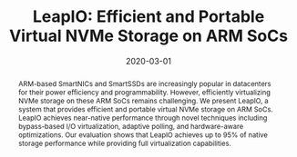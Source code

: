 ---
title: "LeapIO: Efficient and Portable Virtual NVMe Storage on ARM SoCs"
number: 99
authors: ["Huaicheng Li", "Mingzhe Hao", "Stanko Novakovic", "Vaibhav Gogte", "Sriram Govindan", "Dan R. K. Ports", "Irene Zhang", "Ricardo Bianchini", "Haryadi S. Gunawi", "Anirudh Badam"]
date: 2020-03-01
publication_types: ["1"]
publication: "In 25th ACM International Conference on Architectural Support for Programming Languages and Operating Systems (ASPLOS)"
publication_short: "ASPLOS '20"
abstract: "ARM-based SmartNICs and SmartSSDs are increasingly popular in datacenters for their power efficiency and programmability. However, efficiently virtualizing NVMe storage on these ARM SoCs remains challenging. We present LeapIO, a system that provides efficient and portable virtual NVMe storage on ARM SoCs. LeapIO achieves near-native performance through novel techniques including bypass-based I/O virtualization, adaptive polling, and hardware-aware optimizations. Our evaluation shows that LeapIO achieves up to 95% of native storage performance while providing full virtualization capabilities."
featured: false
image:
  caption: ""
  focal_point: ""
  preview_only: false
url_pdf: "https://huaicheng.github.io/p/asplos20-leapio.pdf"
url_code: "https://github.com/moatlab/LeapIO"
url_slides: "https://huaicheng.github.io/s/asplos20-leapio-slides.pdf"
url_video: ""
url_dataset: ""
url_poster: ""
url_source: ""
math: false
highlight: false
projects: []
slides: ""
--- 